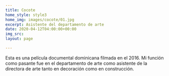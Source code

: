 ```yaml
---
title: Cocote
home_style: style3
home_img: images/cocote/01.jpg
excerpt: Asistente del departamento de arte
date: 2020-04-12T04:00:00+00:00
img_src: 
layout: page

---
```

Esta es una película documental dominicana filmada en el 2016. Mi función como pasante fue en el departamento de arte como asistente de la directora de arte tanto en decoración como en construcción.